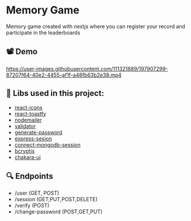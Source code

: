 # Memory Game

Memory game created with nextjs where you can register your record and participate in the leaderboards
## 📽️ Demo 
https://user-images.githubusercontent.com/111321889/197907299-87207f64-40e2-4455-af1f-a48fb63b2e38.mp4

## 🔨 Libs used in this project:
 - [react-icons](https://www.npmjs.com/package/react-icons)
 - [react-toastfy](https://www.npmjs.com/package/react-toastfy)
 - [nodemailer](https://www.npmjs.com/package/nodemailer)
  - [validator](https://www.npmjs.com/package/react-hot-toast)
  - [generate-password](https://www.npmjs.com/package/generate-password)
  -   [express-sesion](https://www.npmjs.com/package/express-sesion)
  - [connect-mongodb-session](https://www.npmjs.com/connect-mongodb-session)
  - [bcryptjs](https://www.npmjs.com/package/bcryptjs)
  - [chakara-ui](https://www.npmjs.com/package/@chakra-ui/react)

  ## 🔍 Endpoints
  - /user (GET, POST)
  - /session (GET,PUT,POST,DELETE)
  - /verify (POST)
  - /change-password (POST,GET,PUT)




